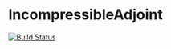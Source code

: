 # IncompressibleAdjoint

[![Build Status](https://github.com/carlodev/IncompressibleAdjoint.jl/actions/workflows/CI.yml/badge.svg?branch=master)](https://github.com/carlodev/IncompressibleAdjoint.jl/actions/workflows/CI.yml?query=branch%3Amaster)

